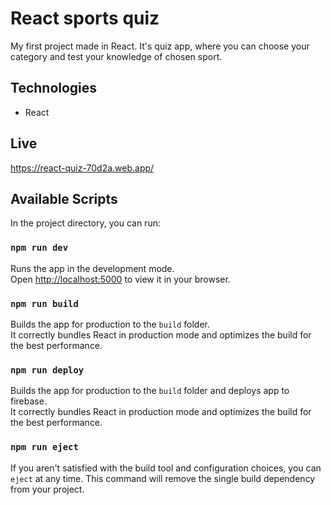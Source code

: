 # React sports quiz

My first project made in React. It's quiz app, where you can choose your category and test your knowledge of chosen sport.

## Technologies

- React

## Live

https://react-quiz-70d2a.web.app/

## Available Scripts

In the project directory, you can run:

### `npm run dev`

Runs the app in the development mode.\
Open [http://localhost:5000](http://localhost:5000) to view it in your browser.

### `npm run build`

Builds the app for production to the `build` folder.\
It correctly bundles React in production mode and optimizes the build for the best performance.

### `npm run deploy`

Builds the app for production to the `build` folder and deploys app to firebase.\
It correctly bundles React in production mode and optimizes the build for the best performance.

### `npm run eject`

If you aren't satisfied with the build tool and configuration choices, you can `eject` at any time. This command will remove the single build dependency from your project.
